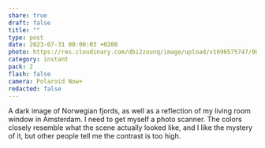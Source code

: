 ```yaml
---
share: true
draft: false
title: ""
type: post
date: 2023-07-31 00:00:03 +0200
photo: https://res.cloudinary.com/dbi2zounq/image/upload/v1696575747/009_iyng7e.jpg
category: instant
pack: 2
flash: false
camera: Polaroid Now+
redacted: false
---
```


A dark image of Norwegian fjords, as well as a reflection of my living room window in Amsterdam. I need to get myself a photo scanner. The colors closely resemble what the scene actually looked like, and I like the mystery of it, but other people tell me the contrast is too high.